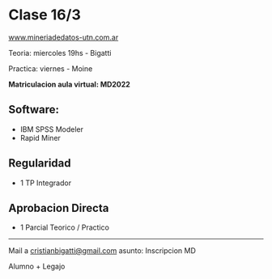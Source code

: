 # Clase 16/3

www.mineriadedatos-utn.com.ar

Teoria: miercoles 19hs - Bigatti

Practica: viernes - Moine

**Matriculacion aula virtual: MD2022**

## Software:

- IBM SPSS Modeler
- Rapid Miner

## Regularidad
- 1 TP Integrador
## Aprobacion Directa
- 1 Parcial Teorico / Practico

---------------------------------
Mail a cristianbigatti@gmail.com
asunto: Inscripcion MD

Alumno + Legajo
